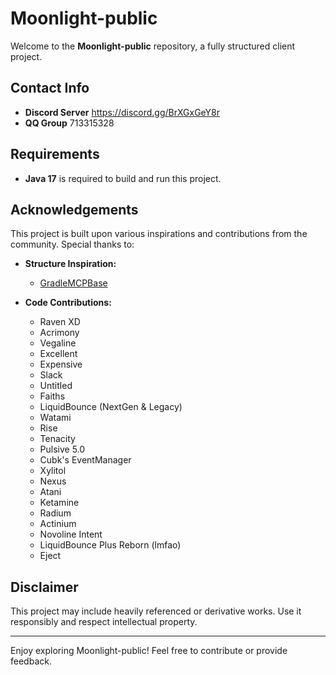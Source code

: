 # Moonlight-public

Welcome to the **Moonlight-public** repository, a fully structured client project.

## Contact Info
- **Discord Server** https://discord.gg/BrXGxGeY8r
- **QQ Group** 713315328

## Requirements
- **Java 17** is required to build and run this project.

## Acknowledgements
This project is built upon various inspirations and contributions from the community. Special thanks to:

- **Structure Inspiration:**
  - [GradleMCPBase](https://github.com/AbyssClient/GradleMCPBase)

- **Code Contributions:**
  - Raven XD
  - Acrimony
  - Vegaline
  - Excellent
  - Expensive
  - Slack
  - Untitled
  - Faiths
  - LiquidBounce (NextGen & Legacy)
  - Watami
  - Rise
  - Tenacity
  - Pulsive 5.0
  - Cubk's EventManager
  - Xylitol
  - Nexus
  - Atani
  - Ketamine
  - Radium
  - Actinium
  - Novoline Intent
  - LiquidBounce Plus Reborn (lmfao)
  - Eject

## Disclaimer
This project may include heavily referenced or derivative works. Use it responsibly and respect intellectual property.

---

Enjoy exploring Moonlight-public! Feel free to contribute or provide feedback.
